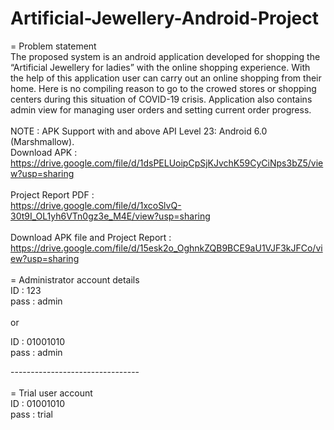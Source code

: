 # Artificial-Jewellery-Android-Project
= Problem statement  <br> 
The proposed system is an android application developed for shopping the “Artificial Jewellery for ladies” with the online shopping experience. With the help of this application user can carry out an online shopping from their home. Here is no compiling reason to go to the crowed stores or shopping centers during this situation of COVID-19 crisis. Application also contains admin view for managing user orders and setting current order progress.
<br><br>
NOTE : APK Support with and above API Level 23: Android 6.0 (Marshmallow). <br>
Download APK : <br>
https://drive.google.com/file/d/1dsPELUoipCpSjKJvchK59CyCiNps3bZ5/view?usp=sharing
<br><br>
Project Report PDF : <br>
https://drive.google.com/file/d/1xcoSlvQ-30t9I_OL1yh6VTn0gz3e_M4E/view?usp=sharing
<br><br>
Download APK file and Project Report :<br>
https://drive.google.com/file/d/15esk2o_OghnkZQB9BCE9aU1VJF3kJFCo/view?usp=sharing
<br><br>
= Administrator account details 
<br>
ID : 123 <br>
pass : admin<br>
<br>
or <br>

ID : 01001010<br>
pass : admin <br>

--------------------------------<br>
<br>
= Trial user account <br>
ID : 01001010 <br>
pass : trial <br>
